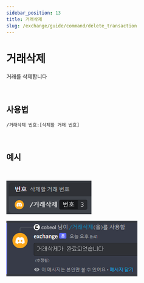 ```yaml
---
sidebar_position: 13
title: 거래삭제
slug: /exchange/guide/command/delete_transaction
---
```


# 거래삭제

거래를 삭제합니다

<br/>

## 사용법

```
/거래삭제 번호:[삭제할 거래 번호]
```

<br/>

## 예시

<br/>

![delete_transaction-input](./img/delete_transaction/delete_transaction-input.png)

![delete_transaction-output](./img/delete_transaction/delete_transaction-output.png)